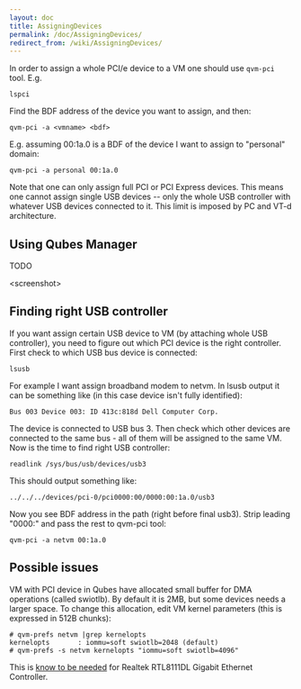 ```yaml
---
layout: doc
title: AssigningDevices
permalink: /doc/AssigningDevices/
redirect_from: /wiki/AssigningDevices/
---
```


In order to assign a whole PCI/e device to a VM one should use ```qvm-pci``` tool. E.g.

```
lspci
```

Find the BDF address of the device you want to assign, and then:

```
qvm-pci -a <vmname> <bdf>
```

E.g. assuming 00:1a.0 is a BDF of the device I want to assign to "personal" domain:

```
qvm-pci -a personal 00:1a.0
```

Note that one can only assign full PCI or PCI Express devices. This means one cannot assign single USB devices -- only the whole USB controller with whatever USB devices connected to it. This limit is imposed by PC and VT-d architecture.

Using Qubes Manager
-------------------

TODO

\<screenshot\>

Finding right USB controller
----------------------------

If you want assign certain USB device to VM (by attaching whole USB controller), you need to figure out which PCI device is the right controller. First check to which USB bus device is connected:

```
lsusb
```

For example I want assign broadband modem to netvm. In lsusb output it can be something like (in this case device isn't fully identified):

```
Bus 003 Device 003: ID 413c:818d Dell Computer Corp.
```

The device is connected to USB bus 3. Then check which other devices are connected to the same bus - all of them will be assigned to the same VM. Now is the time to find right USB controller:

```
readlink /sys/bus/usb/devices/usb3
```

This should output something like:

```
../../../devices/pci-0/pci0000:00/0000:00:1a.0/usb3
```

Now you see BDF address in the path (right before final usb3). Strip leading "0000:" and pass the rest to qvm-pci tool:

```
qvm-pci -a netvm 00:1a.0
```

Possible issues
---------------

VM with PCI device in Qubes have allocated small buffer for DMA operations (called swiotlb). By default it is 2MB, but some devices needs a larger space. To change this allocation, edit VM kernel parameters (this is expressed in 512B chunks):

```
# qvm-prefs netvm |grep kernelopts
kernelopts       : iommu=soft swiotlb=2048 (default)
# qvm-prefs -s netvm kernelopts "iommu=soft swiotlb=4096"
```

This is [know to be needed](https://groups.google.com/group/qubes-devel/browse_thread/thread/631c4a3a9d1186e3) for Realtek RTL8111DL Gigabit Ethernet Controller.
